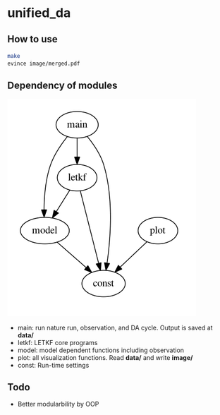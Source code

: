 # unified_da

## How to use
```bash
make
evince image/merged.pdf
```

## Dependency of modules
<img src="documentation/graph.png">

* main: run nature run, observation, and DA cycle. Output is saved at **data/**
* letkf: LETKF core programs
* model: model dependent functions including observation
* plot: all visualization functions. Read **data/** and write **image/**
* const: Run-time settings

## Todo
* Better modularbility by OOP

